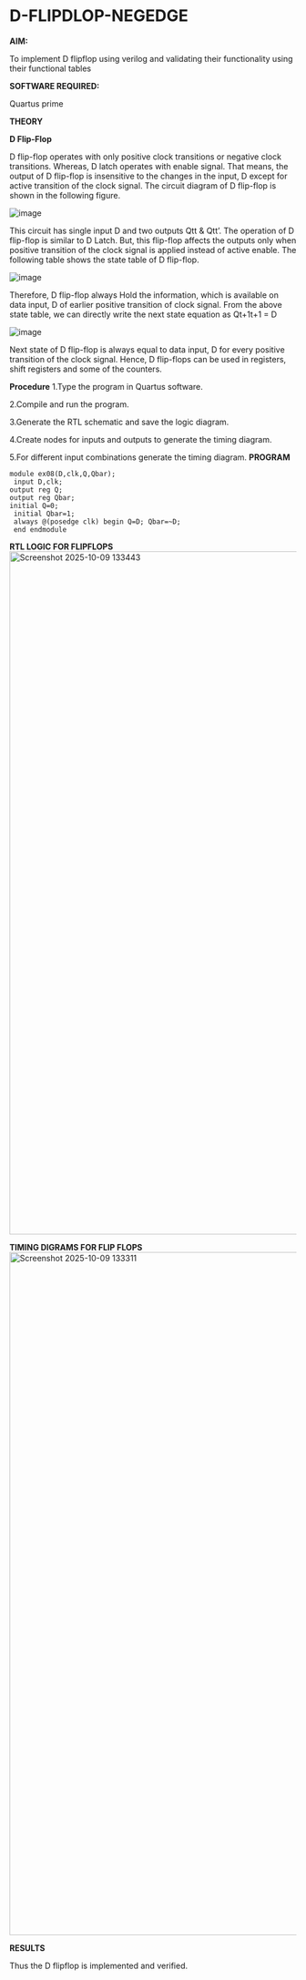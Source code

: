 # D-FLIPDLOP-NEGEDGE

**AIM:**

To implement  D flipflop using verilog and validating their functionality using their functional tables

**SOFTWARE REQUIRED:**

Quartus prime

**THEORY**

**D Flip-Flop**

D flip-flop operates with only positive clock transitions or negative clock transitions. Whereas, D latch operates with enable signal. That means, the output of D flip-flop is insensitive to the changes in the input, D except for active transition of the clock signal. The circuit diagram of D flip-flop is shown in the following figure.

![image](https://github.com/naavaneetha/D-FLIPDLOP-NEGEDGE/assets/154305477/48c81fe8-bc3f-40e7-95e2-519fc155ad51)

This circuit has single input D and two outputs Qtt & Qtt’. The operation of D flip-flop is similar to D Latch. But, this flip-flop affects the outputs only when positive transition of the clock signal is applied instead of active enable. The following table shows the state table of D flip-flop.

![image](https://github.com/naavaneetha/D-FLIPDLOP-NEGEDGE/assets/154305477/e5f3fda7-68ec-4a3a-a0a4-cf6f9cc4ab55)

Therefore, D flip-flop always Hold the information, which is available on data input, D of earlier positive transition of clock signal. From the above state table, we can directly write the next state equation as Qt+1t+1 = D

![image](https://github.com/naavaneetha/D-FLIPDLOP-NEGEDGE/assets/154305477/8592c0d8-2917-4142-91b9-d6c30dd891d2)

Next state of D flip-flop is always equal to data input, D for every positive transition of the clock signal. Hence, D flip-flops can be used in registers, shift registers and some of the counters.

**Procedure**
 1.Type the program in Quartus software.

2.Compile and run the program.

3.Generate the RTL schematic and save the logic diagram.

4.Create nodes for inputs and outputs to generate the timing diagram.

5.For different input combinations generate the timing diagram.
**PROGRAM**
```
module ex08(D,clk,Q,Qbar);
 input D,clk;
output reg Q;
output reg Qbar;
initial Q=0;
 initial Qbar=1;
 always @(posedge clk) begin Q=D; Qbar=~D;
 end endmodule

```
**RTL LOGIC FOR FLIPFLOPS**
<img width="1920" height="1200" alt="Screenshot 2025-10-09 133443" src="https://github.com/user-attachments/assets/069fdbb6-8e45-43da-8432-4bc3280801c7" />

**TIMING DIGRAMS FOR FLIP FLOPS**
<img width="1920" height="1200" alt="Screenshot 2025-10-09 133311" src="https://github.com/user-attachments/assets/78eae70a-25a9-48eb-9814-d2d5d5f6e81c" />


**RESULTS**

Thus the D flipflop is implemented and verified.
